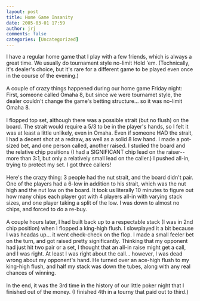 ```yaml
---
layout: post
title: Home Game Insanity
date: 2005-03-01 17:59
author: jrj
comments: false
categories: [Uncategorized]
---
```

I have a regular home game that I play with a few friends, which is always a great time. We usually do tournament style no-limit Hold 'em. (Technically, it's dealer's choice, but it's rare for a different game to be played even once in the course of the evening.)<br /><br />A couple of crazy things happened during our home game Friday night: First, someone called Omaha 8, but since we were tournamet style, the dealer couldn't change the game's betting structure... so it was no-limit Omaha 8.<br /><br />I flopped top set, although there was a possible strait (but no flush) on the board. The strait would require a 5/3 to be in the player's hands, so I felt it was at least a little unlikely, even in Omaha. Even if someone HAD the strait, I had a decent shot at a redraw, as well as a solid 8 low hand. I made a pot-sized bet, and one person called, another raised. I studied the board and the relative chip positions (I had a SIGNIFICANT chip lead on the raiser-- more than 3:1, but only a relatively small lead on the caller.) I pushed all-in, trying to protect my set. I got three callers!<br /><br />Here's the crazy thing: 3 people had the nut strait, and the board didn't pair. One of the players had a 6-low in addition to his strait, which was the nut high and the nut low on the board. It took us literally 10 minutes to figure out how many chips each player got with 4 players all-in with varying stack sizes, and one player taking a split of the low. I was down to almost no chips, and forced to do a re-buy.<br /><br />A couple hours later, I had built back up to a respectable stack (I was in 2nd chip position) when I flopped a king-high flush. I slowplayed it a bit because I was headas up... it went check-check on the flop. I made a small feeler bet on the turn, and got raised pretty significantly. Thinking that my opponent had just hit two pair or a set, I thought that an all-in raise might get a call, and I was right. At least I was right about the call... however, I was dead wrong about my opponent's hand. He turned over an ace-high flush to my king-high flush, and half my stack was down the tubes, along with any real chances of winning.<br /><br />In the end, it was the 3rd time in the history of our little poker night that I finished out of the money. (I finished 4th in a tourny that paid out to third.)

